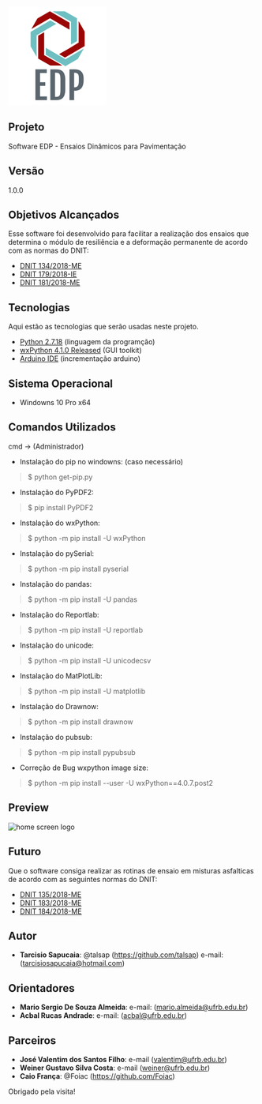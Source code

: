 ![Logo of the project](https://github.com/talsap/edp/blob/main/readme_images/logoEDP.png?raw=true)

## Projeto
 
Software EDP - Ensaios Dinâmicos para Pavimentação

## Versão
 
1.0.0

## Objetivos Alcançados
 
Esse software foi desenvolvido para facilitar a realização dos ensaios
que determina o módulo de resiliência e a deformação permanente de acordo com as normas do DNIT:

* [DNIT 134/2018-ME](https://drive.google.com/file/d/18vc2bwBTUGvFR8FzVhaN7bOs5RtttrZZ/view?usp=sharing)   
* [DNIT 179/2018-IE](https://drive.google.com/file/d/1oUj-w6wfJJ7nnwtH7MDzYlVKajxklrvx/view?usp=sharing)
* [DNIT 181/2018-ME](https://drive.google.com/file/d/1oUj-w6wfJJ7nnwtH7MDzYlVKajxklrvx/view?usp=sharing)

## Tecnologias
 
Aqui estão as tecnologias que serão usadas neste projeto.
 
* [Python  2.7.18](https://www.python.org/downloads/release/python-2718/) (linguagem da programção)
* [wxPython  4.1.0 Released](https://wxpython.org/) (GUI toolkit)
* [Arduino IDE](https://www.microsoft.com/pt-br/p/arduino-ide/9nblggh4rsd8?ocid=badge&rtc=1&activetab=pivot:overviewtab) (incrementação arduino)
  
## Sistema Operacional
 
* Windowns 10 Pro x64
 
## Comandos Utilizados

cmd -> (Administrador)
* Instalação do pip no windowns: (caso necessário)
>    $ python get-pip.py
* Instalação do PyPDF2:
>    $ pip install PyPDF2
* Instalação do wxPython:
>    $ python -m pip install -U wxPython
* Instalação do pySerial:
>    $ python -m pip install pyserial
* Instalação do pandas:
>    $ python -m pip install -U pandas
* Instalação do Reportlab:
>    $ python -m pip install -U reportlab
* Instalação do unicode:
>    $ python -m pip install -U unicodecsv
* Instalação do MatPlotLib:
>    $ python -m pip install -U matplotlib
* Instalação do Drawnow:
>    $ python -m pip install drawnow
* Instalação do pubsub:
>    $ python -m pip install pypubsub
* Correção de Bug wxpython image size:
>    $ python -m pip install --user -U wxPython==4.0.7.post2
 
## Preview

![home screen logo](https://github.com/talsap/etd/blob/main/readme_images/TelaInicial.png?raw=true)

## Futuro
 
Que o software consiga realizar as rotinas de ensaio em misturas asfalticas de acordo com as seguintes normas do DNIT:

* [DNIT 135/2018-ME](https://drive.google.com/file/d/1IKINV4PylHb-LvNS1__UOz4lucjyiUrZ/view?usp=sharing)
* [DNIT 183/2018-ME](https://drive.google.com/file/d/1M3zPtJ2XG24HTTPspz3NSsDicuA63l1G/view?usp=sharing)
* [DNIT 184/2018-ME](https://drive.google.com/file/d/16YUYvZCJLnyHKCebxVrpToAMPdKgomBw/view?usp=sharing)
 
## Autor
 
* **Tarcisio Sapucaia**: @talsap (https://github.com/talsap) e-mail: (tarcisiosapucaia@hotmail.com)

## Orientadores

* **Mario Sergio De Souza Almeida**: e-mail: (mario.almeida@ufrb.edu.br)
* **Acbal Rucas Andrade**: e-mail: (acbal@ufrb.edu.br)

## Parceiros

* **José Valentim dos Santos Filho**: e-mail (valentim@ufrb.edu.br)
* **Weiner Gustavo Silva Costa**: e-mail (weiner@ufrb.edu.br)
* **Caio França**: @Foiac (https://github.com/Foiac)

Obrigado pela visita!
